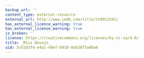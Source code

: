 ```yaml
---
backup_url: ''
content_type: external-resource
external_url: http://www.imdb.com/title/tt0912591/
has_external_licence_warning: true
has_external_license_warning: true
is_broken: ''
license: https://creativecommons.org/licenses/by-nc-sa/4.0/
title: _Miss Navajo_
uid: 5c63d3f4-e4a1-49ef-b919-8ab38f3a88a6
---
```

